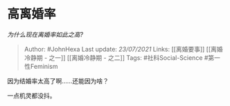 # 高离婚率
*为什么现在离婚率如此之高?*

> Author: #JohnHexa
Last update: *23/07/2021* 
Links: [[离婚要事]] [[离婚冷静期 - 之一]] [[离婚冷静期 - 之二]]
Tags: #社科Social-Science #第一性Feminism 

 
因为结婚率太高了啊……还能因为啥？

一点机灵都没抖。



